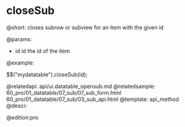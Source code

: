 closeSub
=============

@short:
	closes subrow or subview for an item with the given id

@params:

- id		id		the id of the item



@example:

$$("mydatatable").closeSub(id);

@relatedapi:
	api/ui.datatable_opensub.md
@relatedsample:
	60_pro/01_datatable/07_sub/07_sub_form.html
    60_pro/01_datatable/07_sub/03_sub_api.html
@template:	api_method
@descr:

@edition:pro